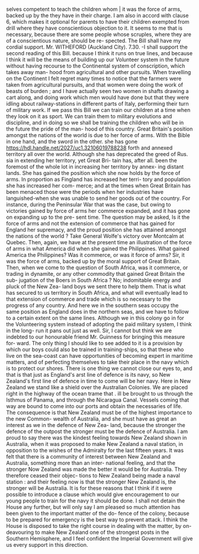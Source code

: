 selves competent to teach the children whom | it was the force of arms, backed up by the they have in their charge. I am also in accord with clause 6, which makes it optional for parents to have their children exempted from drill where they have conscientious objection to it. It seems to me that is necessary, because there are some people whose scruples, where they are of a conscientious nature, should be re- spected. The Bill shall have my cordial support. Mr. WITHEFORD (Auckland City). 7.30. -I shall support the second reading of this Bill. because I think it runs on true lines, and because I think it will be the means of building up our Volunteer system in the future without having recourse to the Continental system of conscription, which takes away man- hood from agricultural and other pursuits. When travelling on the Continent I felt regret many times to notice that the farmers were taken from agricultural pursuits, and that women were doing the work of beasts of burden ; and I have actually seen two women in shafts drawing a cart along, and doing work which men would have done but that they were idling about railway-stations in different parts of Italy, performing their turn of military work. If we pass this Bill we can train our children at a time when they look on it as sport. We can train them to military evolutions and discipline, and in doing so we shall be training the children who will be in the future the pride of the man- hood of this country. Great Britain's position amongst the nations of the world is due to her force of arms. With the Bible in one hand, and the sword in the other. she has gone https://hdl.handle.net/2027/uc1.32106019788238 forth and annexed territory all over the world. Although she has deprecated the greed of Rus. sia in extending her territory, yet Great Bri- tain has, after all. been the foremost of the whole lot in increasing her territory by annex- ing distant lands. She has gained the position which she now holds by the force of arms. In proportion as Fingland has increased her terri- tory and population she has increased her com- merce; and at the times when Great Britain has been menaced those were the periods when her industries have languished-when she was unable to send her goods out of the country. For instance, during the Peninsular War that was the case, but owing to victories gained by force of arms her commerce expanded, and it has gone on expanding up to the pre- sent time. The question may be asked, Is it the force of arms and not the extension of commerce that has gained for England her supremacy, and the proud position she has attained amongst the nations of the world ? Take General Wolfe's victory over Montcalm at Quebec. Then, again, we have at the present time an illustration of the force of arms in what America did when she gained the Philippines. What gained America the Philippines? Was it commerce, or was it force of arms? Sir, it was the force of arms, backed up by the moral support of Great Britain. Then, when we come to the question of South Africa, was it commerce, or trading in dynamite, or any other commodity that gained Great Britain the sub- jugation of the Boers in South Africa ? No; indomitable energy and pluck of the New Zea- land boys we sent there to help them. That is what has secured to us territory in South Africa, and what will eventually lead to that extension of commerce and trade which is so necessary to the progress of any country. And here we in the southern seas occupy the same position as England does in the northern seas, and we have to follow to a certain extent on the same lines. Although we in this colony go in for the Volunteering system instead of adopting the paid military system, I think in the long- run it pans out just as well. Sir, I cannot but think we are indebted to our honourable friend Mr. Guinness for bringing this measure for- ward. The only thing I should like to see added to it is a provision by which our boys could also be trained in training-ships, so that these who live on the sea-coast can have opportunities of becoming expert in maritime matters, and of perfecting themselves to take their place in the navy which is to protect our shores. There is one thing we cannot close our eyes to, and that is that just as England's arst line of defence is its navy, so New Zealand's first line of defence in time to come will be her navy. Here in New Zealand we stand like a shield over the Australian Colonies. We are placed right in the highway of the ocean trame that . ill be brought to us through the Isthmus of Panama, and through the Nicaragua Canal. Vessels coming that way are bound to come into our ports and obtain the necessaries of life. The consequence is that New Zealand must be of the highest importance to the new Common- wealth of Australia, and she must have as great an interest as we in the defence of New Zea- land, because the stronger the defence of the outpost the stronger must be the defence of Australia. I am proud to say there was the kindest feeling towards New Zealand shown in Australia, when it was proposed to make New Zealand a naval station, in opposition to the wishes of the Admiralty for the last fifteen years. It was felt that there is a community of interest between New Zealand and Australia, something more than an inter- national feeling, and that the stronger Now Zealand was made the better it would be for Australia. They therefore ceased their objec- tions to New Zealand being made a naval station : and their feeling now is that the stronger New Zealand is, the stronger will be Australia. It is for these reasons that I think if it were possible to introduce a clause which would give encouragement to our young people to train for the navy it should be done. I shall not detain the House any further, but will only say I am pleased so much attention has been given to the important matter of the do- fence of the colony, because to be prepared for emergency is the best way to prevent attack. I think the House is disposed to take the right course in dealing with the matter, by on- deavouring to make New Zealand one of the strongest posts in the Southern Hemisphere, and I feel confident the Imperial Government will give us every support in this direction. 